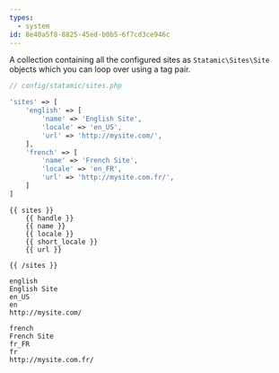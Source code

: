 ```yaml
---
types:
  - system
id: 8e40a5f8-8825-45ed-b0b5-6f7cd3ce946c
---
```

A collection containing all the configured sites as `Statamic\Sites\Site` objects which you can loop over using a tag pair.

``` php
// config/statamic/sites.php

'sites' => [
    'english' => [
        'name' => 'English Site',
        'locale' => 'en_US',
        'url' => 'http://mysite.com/',
    ],
    'french' => [
        'name' => 'French Site',
        'locale' => 'en_FR',
        'url' => 'http://mysite.com.fr/',
    ]
]
```

```
{{ sites }}
    {{ handle }}
    {{ name }}
    {{ locale }}
    {{ short_locale }}
    {{ url }}

{{ /sites }}
```

``` output
english
English Site
en_US
en
http://mysite.com/

french
French Site
fr_FR
fr
http://mysite.com.fr/

```
